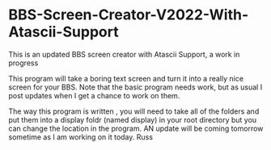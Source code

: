 # BBS-Screen-Creator-V2022-With-Atascii-Support
This is an updated BBS screen creator with Atascii Support, a work in progress

This program will take a boring text screen and turn it into a really nice screen for your BBS. Note that the basic program needs work, but as usual I post updates
when I get a chance to work on them.


The way this program is written , you will need to take all of the folders and put them into a display foldr (named display) in your root directory
but you can change the location in the program. AN update will be coming tomorrow sometime as I am working on it today. Russ
